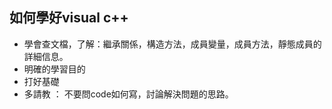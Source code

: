 如何學好visual c++
----
- 學會查文檔，了解：繼承關係，構造方法，成員變量，成員方法，靜態成員的詳細信息。
- 明確的學習目的
- 打好基礎
- 多請教 ： 不要問code如何寫，討論解決問題的思路。
